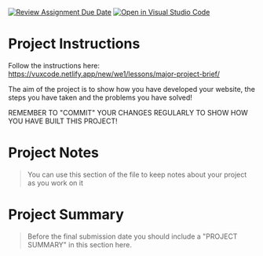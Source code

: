 [![Review Assignment Due Date](https://classroom.github.com/assets/deadline-readme-button-24ddc0f5d75046c5622901739e7c5dd533143b0c8e959d652212380cedb1ea36.svg)](https://classroom.github.com/a/ZEpiKQnm)
[![Open in Visual Studio Code](https://classroom.github.com/assets/open-in-vscode-718a45dd9cf7e7f842a935f5ebbe5719a5e09af4491e668f4dbf3b35d5cca122.svg)](https://classroom.github.com/online_ide?assignment_repo_id=13099495&assignment_repo_type=AssignmentRepo)
# Project Instructions

Follow the instructions here: https://vuxcode.netlify.app/new/we1/lessons/major-project-brief/

The aim of the project is to show how you have developed your website, the steps you have taken and the problems you have solved!

REMEMBER TO "COMMIT" YOUR CHANGES REGULARLY TO SHOW HOW YOU HAVE BUILT THIS PROJECT!

# Project Notes

> You can use this section of the file to keep notes about your project as you work on it

# Project Summary

> Before the final submission date you should include a "PROJECT SUMMARY" in this section here.